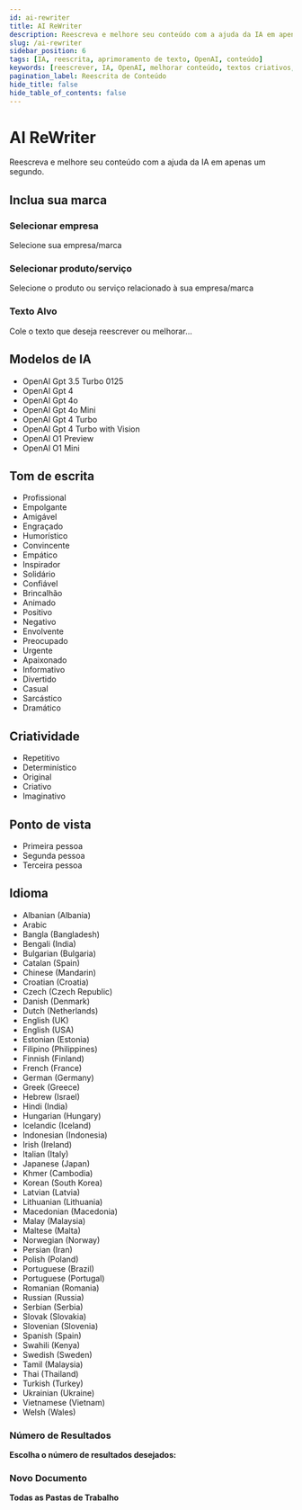 ```yaml
---
id: ai-rewriter
title: AI ReWriter
description: Reescreva e melhore seu conteúdo com a ajuda da IA em apenas um segundo. Utilize modelos avançados para criar textos mais impactantes.
slug: /ai-rewriter
sidebar_position: 6
tags: [IA, reescrita, aprimoramento de texto, OpenAI, conteúdo]
keywords: [reescrever, IA, OpenAI, melhorar conteúdo, textos criativos, reescrita de texto]
pagination_label: Reescrita de Conteúdo
hide_title: false
hide_table_of_contents: false
---
```


# AI ReWriter

Reescreva e melhore seu conteúdo com a ajuda da IA em apenas um segundo.

## Inclua sua marca

### Selecionar empresa
Selecione sua empresa/marca

### Selecionar produto/serviço
Selecione o produto ou serviço relacionado à sua empresa/marca

### Texto Alvo
Cole o texto que deseja reescrever ou melhorar...

## Modelos de IA
- OpenAI Gpt 3.5 Turbo 0125
- OpenAI Gpt 4
- OpenAI Gpt 4o
- OpenAI Gpt 4o Mini
- OpenAI Gpt 4 Turbo
- OpenAI Gpt 4 Turbo with Vision
- OpenAI O1 Preview
- OpenAI O1 Mini

## Tom de escrita
- Profissional
- Empolgante
- Amigável
- Engraçado
- Humorístico
- Convincente
- Empático
- Inspirador
- Solidário
- Confiável
- Brincalhão
- Animado
- Positivo
- Negativo
- Envolvente
- Preocupado
- Urgente
- Apaixonado
- Informativo
- Divertido
- Casual
- Sarcástico
- Dramático

## Criatividade
- Repetitivo
- Determinístico
- Original
- Criativo
- Imaginativo

## Ponto de vista
- Primeira pessoa
- Segunda pessoa
- Terceira pessoa

## Idioma
- Albanian (Albania)
- Arabic
- Bangla (Bangladesh)
- Bengali (India)
- Bulgarian (Bulgaria)
- Catalan (Spain)
- Chinese (Mandarin)
- Croatian (Croatia)
- Czech (Czech Republic)
- Danish (Denmark)
- Dutch (Netherlands)
- English (UK)
- English (USA)
- Estonian (Estonia)
- Filipino (Philippines)
- Finnish (Finland)
- French (France)
- German (Germany)
- Greek (Greece)
- Hebrew (Israel)
- Hindi (India)
- Hungarian (Hungary)
- Icelandic (Iceland)
- Indonesian (Indonesia)
- Irish (Ireland)
- Italian (Italy)
- Japanese (Japan)
- Khmer (Cambodia)
- Korean (South Korea)
- Latvian (Latvia)
- Lithuanian (Lithuania)
- Macedonian (Macedonia)
- Malay (Malaysia)
- Maltese (Malta)
- Norwegian (Norway)
- Persian (Iran)
- Polish (Poland)
- Portuguese (Brazil)
- Portuguese (Portugal)
- Romanian (Romania)
- Russian (Russia)
- Serbian (Serbia)
- Slovak (Slovakia)
- Slovenian (Slovenia)
- Spanish (Spain)
- Swahili (Kenya)
- Swedish (Sweden)
- Tamil (Malaysia)
- Thai (Thailand)
- Turkish (Turkey)
- Ukrainian (Ukraine)
- Vietnamese (Vietnam)
- Welsh (Wales)

### Número de Resultados
**Escolha o número de resultados desejados:**

### Novo Documento
**Todas as Pastas de Trabalho**
